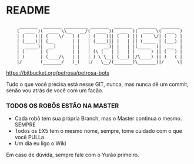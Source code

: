 # README #
         _______  _______ _________ _______  _______  _______  _______ 
        (  ____ )(  ____ \\__   __/(  ____ )(  ___  )(  ____ \(  ___  )
        | (    )|| (    \/   ) (   | (    )|| (   ) || (    \/| (   ) |
        | (____)|| (__       | |   | (____)|| |   | || (_____ | (___) |
        |  _____)|  __)      | |   |     __)| |   | |(_____  )|  ___  |
        | (      | (         | |   | (\ (   | |   | |      ) || (   ) |
        | )      | (____/\   | |   | ) \ \__| (___) |/\____) || )   ( |
        |/       (_______/   )_(   |/   \__/(_______)\_______)|/     \|
                                                                       
https://bitbucket.org/petrosa/petrosa-bots

Tudo o que você precisa está nesse GIT, nunca, mas nunca dê um commit, senão vou atrás de você com um facão.

### TODOS OS ROBÔS ESTÃO NA MASTER ###

* Cada robô tem sua própria Branch, mas o Master continua o mesmo. SEMPRE
* Todos os EX5 tem o mesmo nome, sempre, tome cuidado com o que você PULLa
* Um dia eu ligo o Wiki

Em caso de dúvida, sempre fale com o Yurão primeiro.